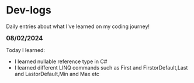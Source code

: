 # Dev-logs

Daily entries about what I've learned on my coding journey!

<span style="font-size: larger;">**08/02/2024**</span>

Today I learned:

- I learned nullable reference type in C#
- I learned different LINQ commands such as First and FirstorDefault,Last and LastorDefault,Min and Max etc

